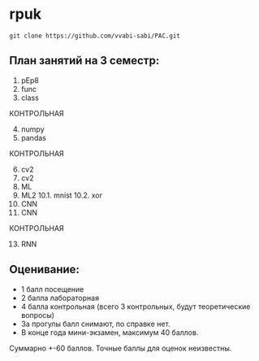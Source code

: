 # rpuk
`git clone https://github.com/vvabi-sabi/PAC.git`

## План занятий на 3 семестр:
1. pEp8
2. func
3. class

КОНТРОЛЬНАЯ

4. numpy
5. pandas

КОНТРОЛЬНАЯ

6. cv2
7. cv2
8. ML
9. ML2
10.1. mnist
10.2. xor
11. CNN 
12. CNN

КОНТРОЛЬНАЯ

13. RNN

## Оценивание:
- 1 балл посещение
- 2 балла лабораторная
- 4 балла контрольная (всего 3 контрольных, будут теоретические вопросы)
- За прогулы балл снимают, по справке нет.
- В конце года мини-экзамен, максимум 40 баллов.

Суммарно +-60 баллов. Точные баллы для оценок неизвестны.

